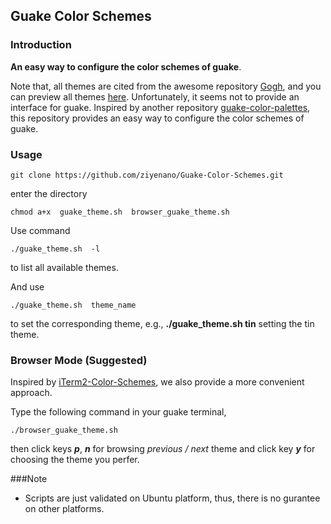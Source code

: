 ## Guake Color Schemes

### Introduction

__An easy way to configure the  color schemes of guake__.

Note that, all themes  are cited from the awesome repository [Gogh](https://github.com/Mayccoll/Gogh), and you can preview all  themes [here](https://github.com/Mayccoll/Gogh/blob/master/content/themes.md). Unfortunately, it seems not to provide an interface for guake. Inspired by another repository [guake-color-palettes](https://github.com/coolwanglu/guake-colors-solarized), this repository provides an easy way to configure  the color schemes of guake. 


### Usage

```
git clone https://github.com/ziyenano/Guake-Color-Schemes.git
```
enter the directory 
```
chmod a+x  guake_theme.sh  browser_guake_theme.sh
```


Use command

```
./guake_theme.sh  -l
```
to list all available themes.

And use 
```
./guake_theme.sh  theme_name
```
to set the corresponding theme, e.g., __./guake_theme.sh tin__ setting the tin theme.

### Browser Mode (Suggested)

Inspired by [iTerm2-Color-Schemes](https://github.com/mbadolato/iTerm2-Color-Schemes), we also provide a more convenient approach. 

Type the following command in your guake terminal,

```
./browser_guake_theme.sh
```
then click keys ___p___, ___n___ for browsing _previous / next_ theme and click key ___y___ for choosing the theme you perfer.


###Note
* Scripts are just validated on Ubuntu platform, thus, there is no gurantee on other platforms.


